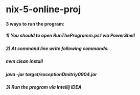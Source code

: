 # nix-5-online-proj

#### 3 ways to run the program:
##### 1) You should to open RunTheProgramm.ps1 via PowerShell
##### 2) At command line write following commands: 
##### mvn clean install
##### java -jar target/exceptionDmitriy0904.jar
##### 3) Run the program via Intellij IDEA
